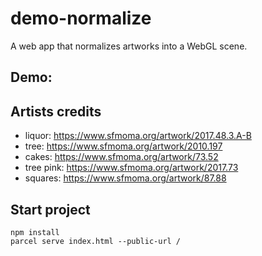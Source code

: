 # demo-normalize
A web app that normalizes artworks into a WebGL scene. 

## Demo: 


## Artists credits 

* liquor: https://www.sfmoma.org/artwork/2017.48.3.A-B
* tree: https://www.sfmoma.org/artwork/2010.197
* cakes: https://www.sfmoma.org/artwork/73.52
* tree pink: https://www.sfmoma.org/artwork/2017.73
* squares: https://www.sfmoma.org/artwork/87.88

## Start project 

```
npm install
parcel serve index.html --public-url /
```
